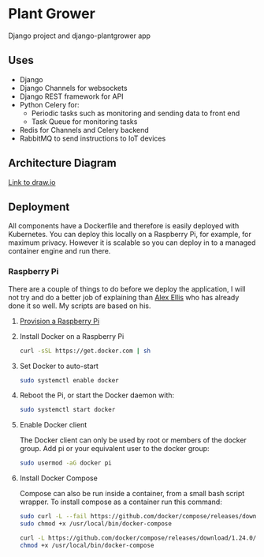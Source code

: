 # Plant Grower
Django project and django-plantgrower app

## Uses
- Django
- Django Channels for websockets
- Django REST framework for API
- Python Celery for:
  - Periodic tasks such as monitoring and sending data to front end
  - Task Queue for monitoring tasks
- Redis for Channels and Celery backend
- RabbitMQ to send instructions to IoT devices

## Architecture Diagram
[Link to draw.io]()

## Deployment
All components have a Dockerfile and therefore is easily deployed with Kubernetes. You can deploy this locally on a Raspberry Pi, for example, for maximum privacy. However it is scalable so you can deploy in to a managed container engine and run there.

### Raspberry Pi
There are a couple of things to do before we deploy the application, I will not try and do a better job of explaining than [Alex Ellis](https://github.com/alexellis) who has already done it so well. My scripts are based on his.
1. [Provision a Raspberry Pi](https://github.com/ConnorWilliams/provision_raspberry_pi)
2. Install Docker on a Raspberry Pi
    ```bash
    curl -sSL https://get.docker.com | sh
    ```
3. Set Docker to auto-start
    ```bash
    sudo systemctl enable docker
    ```

4. Reboot the Pi, or start the Docker daemon with:
    ```bash
    sudo systemctl start docker
    ```

5. Enable Docker client
   
    The Docker client can only be used by root or members of the docker group. Add pi or your equivalent user to the docker group:
    ```bash
    sudo usermod -aG docker pi
    ```
6. Install Docker Compose
    
    Compose can also be run inside a container, from a small bash script wrapper. To install compose as a container run this command:
    ```bash
    sudo curl -L --fail https://github.com/docker/compose/releases/download/1.24.0/run.sh -o /usr/local/bin/docker-compose
    sudo chmod +x /usr/local/bin/docker-compose
    ```

    ```bash
    curl -L https://github.com/docker/compose/releases/download/1.24.0/docker-compose-`uname -s`-`uname -m` -o /usr/local/bin/docker-compose
    chmod +x /usr/local/bin/docker-compose
    ```